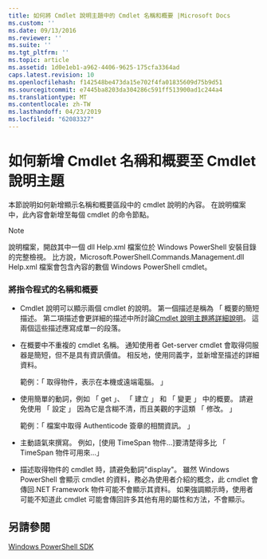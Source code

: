 ```yaml
---
title: 如何將 Cmdlet 說明主題中的 Cmdlet 名稱和概要 |Microsoft Docs
ms.custom: ''
ms.date: 09/13/2016
ms.reviewer: ''
ms.suite: ''
ms.tgt_pltfrm: ''
ms.topic: article
ms.assetid: 1d0e1eb1-a962-4406-9625-175cfa3364ad
caps.latest.revision: 10
ms.openlocfilehash: f142548be473da15e702f4fa01835609d75b9d51
ms.sourcegitcommit: e7445ba8203da304286c591ff513900ad1c244a4
ms.translationtype: MT
ms.contentlocale: zh-TW
ms.lasthandoff: 04/23/2019
ms.locfileid: "62083327"
---
```

# <a name="how-to-add-the-cmdlet-name-and-synopsis-to-a-cmdlet-help-topic"></a>如何新增 Cmdlet 名稱和概要至 Cmdlet 說明主題

本節說明如何新增顯示名稱和概要區段中的 cmdlet 說明的內容。 在說明檔案中，此內容會新增至每個 cmdlet 的命令節點。

> [!NOTE]
> 說明檔案，開啟其中一個 dll Help.xml 檔案位於 Windows PowerShell 安裝目錄的完整檢視。 比方說，Microsoft.PowerShell.Commands.Management.dll Help.xml 檔案會包含內容的數個 Windows PowerShell cmdlet。

### <a name="to-add-the-cmdlet-name-and-a-synopsis"></a>將指令程式的名稱和概要

- Cmdlet 說明可以顯示兩個 cmdlet 的說明。 第一個描述是稱為 「 概要的簡短描述。 第二項描述會更詳細的描述中所討論[Cmdlet 說明主題將詳細說明](./how-to-add-a-cmdlet-description.md)。 這兩個這些描述應寫成單一的段落。

- 在概要中不重複的 cmdlet 名稱。 通知使用者 Get-server cmdlet 會取得伺服器是簡短，但不是具有資訊價值。 相反地，使用同義字，並新增至描述的詳細資料。

  範例：「 取得物件，表示在本機或遠端電腦。 」

- 使用簡單的動詞，例如 「 get 」、 「 建立 」 和 「 變更 」 中的概要。 請避免使用 「 設定 」 因為它是含糊不清，而且美觀的字這類 「 修改。 」

  範例：「 檔案中取得 Authenticode 簽章的相關資訊。 」

- 主動語氣來撰寫。 例如，[使用 TimeSpan 物件...]要清楚得多比 「 TimeSpan 物件可用來...」

- 描述取得物件的 cmdlet 時，請避免動詞"display"。 雖然 Windows PowerShell 會顯示 cmdlet 的資料，務必為使用者介紹的概念，此 cmdlet 會傳回.NET Framework 物件可能不會顯示其資料。 如果強調顯示時，使用者可能不知道此 cmdlet 可能會傳回許多其他有用的屬性和方法，不會顯示。

## <a name="see-also"></a>另請參閱

 [Windows PowerShell SDK](../windows-powershell-reference.md)